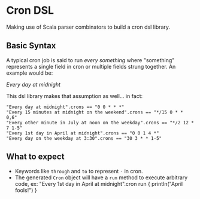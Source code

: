 # Cron DSL

Making use of Scala parser combinators to build a cron dsl library.

## Basic Syntax

A typical cron job is said to run *every something* where "something" represents
a single field in cron or multiple fields strung together. An example would be:

*Every day at midnight*

This dsl library makes that assumption as well... in fact:

    "Every day at midnight".crons == "0 0 * * *"
    "Every 15 minutes at midnight on the weekend".crons == "*/15 0 * * 0,6"
    "Every other minute in July at noon on the weekday".crons == "*/2 12 * 7 1-5"
    "Every 1st day in April at midnight".crons == "0 0 1 4 *"
    "Every day on the weekday at 3:30".crons == "30 3 * * 1-5"

## What to expect

- Keywords like `through` and `to` to represent `-` in cron.
- The generated `Cron` object will have a `run` method to execute arbitrary code, ex:
            "Every 1st day in April at midnight".cron run {
              println("April fools!")
            }
